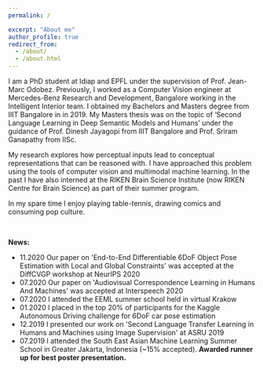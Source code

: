 ```yaml
---
permalink: /

excerpt: "About me"
author_profile: true
redirect_from: 
  - /about/
  - /about.html
---
```


I am a PhD student at Idiap and EPFL under the supervision of Prof. Jean-Marc Odobez. Previously, I worked as a Computer Vision engineer at Mercedes-Benz Research and Development, Bangalore working in the Intelligent Interior team. I obtained my Bachelors and Masters degree from IIIT Bangalore in in 2019. My Masters thesis was on the topic of ‘Second Language Learning in Deep Semantic Models and Humans’ under the guidance of Prof. Dinesh Jayagopi from IIIT Bangalore and Prof. Sriram Ganapathy from IISc.

My research explores how perceptual inputs lead to conceptual representations that can be reasoned with. I have approached this problem using the tools of computer vision and multimodal machine learning. In the past I have also interned at the RIKEN Brain Science Institute (now RIKEN Centre for Brain Science) as part of their summer program.  

In my spare time I enjoy playing table-tennis, drawing comics and consuming pop culture.

<br/>

**News:**
* 11.2020 Our paper on 'End-to-End Differentiable 6DoF Object Pose Estimation with Local and Global Constraints' was accepted at the DiffCVGP workshop at NeurIPS 2020
* 07.2020 Our paper on 'Audiovisual Correspondence Learning in Humans And Machines' was accepted at Interspeech 2020
* 07.2020 I attended the EEML summer school held in virtual Krakow
* 01.2020 I placed in the top 20% of participants for the Kaggle Autonomous Driving challenge for 6DoF car pose estimation
* 12.2019 I presented our work on 'Second Language Transfer Learning in Humans and Machines using Image Supervision' at ASRU 2019
* 07.2019 I attended the South East Asian Machine Learning Summer School in Greater Jakarta, Indonesia (~15% accepted). __Awarded runner up for best poster presentation.__
